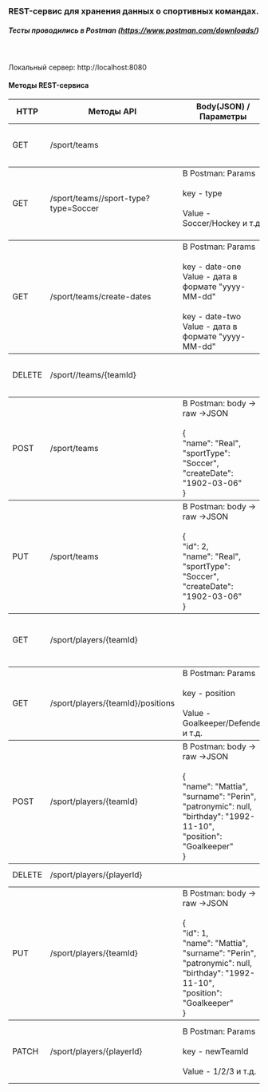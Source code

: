 ### REST-сервис для хранения данных о спортивных командах.

##### Тесты проводились в Postman (https://www.postman.com/downloads/)
<br><br>
 Локальный сервер: http://localhost:8080
<br>

#### Методы REST-сервиса

<table>
    <thead>
        <tr>
            <th>HTTP</th>
            <th>Методы API</th>
            <th>Body(JSON) / Параметры</th>
            <th>Описание</th>
        </tr>
    </thead>
    <tbody>
        <tr>
            <td rowspan=4>GET</td>
            <td rowspan=4>/sport/teams</td>
            <td rowspan=4>
            </td>
            <td rowspan=4>
            Получить информацию<br> о всех командах 
            <br><br>
            </td>
        </tr>
    </tbody>
        <tbody>
        <tr>
            <td rowspan=4>GET</td>
            <td rowspan=4>/sport/teams//sport-type?type=Soccer</td>
            <td rowspan=4>
            В Postman: Params<br><br>
            key - type<br><br>
            Value - Soccer/Hockey и т.д.<br><br>
            </td>
            <td rowspan=4>
            Показать все команды,<br> отфильтрованные по виду спорта.
            </td>
        </tr>
    </tbody>
        <tbody>
        <tr>
            <td rowspan=4>GET</td>
            <td rowspan=4>/sport/teams/create-dates</td>
            <td rowspan=4>
            В Postman: Params<br><br>
            key - date-one<br>
            Value - дата в формате "yyyy-MM-dd"<br><br>
            key - date-two<br>
            Value - дата в формате "yyyy-MM-dd"
            </td>
            <td rowspan=4>
            Показать все команды,<br> отфильтрованные в диапазоне<br> между двумя датами<br>
            </td>
        </tr>
    </tbody>
        <tbody>
        <tr>
            <td rowspan=4>DELETE</td>
            <td rowspan=4>/sport//teams/{teamId}</td>
            <td rowspan=4>
            </td>
            <td rowspan=4>
            Под нож команду <br>вместе с игроками!
             <br><br>
            </td>
        </tr>
    </tbody>
        <tbody>
        <tr>
            <td rowspan=4>POST</td>
            <td rowspan=4>/sport/teams</td>
            <td rowspan=4>
            В Postman: body -> raw ->JSON<br><br>
                {<br>
                "name": "Real",<br>
                "sportType": "Soccer",<br>
                "createDate": "1902-03-06"<br>
                }<br>
            </td>
            <td rowspan=4>
            Добавить команду,<br>
            ввод JSON без id
            </td>
        </tr>
    </tbody>
    <tbody>
            <tr>
                <td rowspan=4>PUT</td>
                <td rowspan=4>/sport/teams</td>
                <td rowspan=4>
                В Postman: body -> raw ->JSON<br><br>
                    {<br>
                    "id": 2,<br>
                    "name": "Real",<br>
                    "sportType": "Soccer",<br>
                    "createDate": "1902-03-06"<br>
                    }<br>
                </td>
                <td rowspan=4>
                Изменить данные команды<br>Уже с id
                </td>
            </tr>
    </tbody>
    <tbody>
        <tr>
            <td rowspan=4>GET</td>
            <td rowspan=4>/sport/players/{teamId}</td>
            <td rowspan=4>
            </td>
            <td rowspan=4>
            Получить всех игроков<br> в конкретной команде<br>по teamId
            </td>
        </tr>
    </tbody>
    <tbody>
            <tr>
                <td rowspan=4>GET</td>
                <td rowspan=4>/sport/players/{teamId}/positions</td>
                <td rowspan=4>
                 В Postman: Params<br><br>
                 key - position<br><br>
                 Value - Goalkeeper/Defender и т.д.<br>
                </td>
                <td rowspan=4>
                Показать игроков<br> конкретной команды,<br> фильтр по позиции<br>в команде<br>
                </td>
            </tr>
    </tbody>
    <tbody>
            <tr>
                <td rowspan=4>POST</td>
                <td rowspan=4>/sport/players/{teamId}</td>
                <td rowspan=4>
                В Postman: body -> raw ->JSON
                <br><br> 
                { <br>
                    "name": "Mattia",<br>
                    "surname": "Perin",<br>
                    "patronymic": null,<br>
                    "birthday": "1992-11-10",<br>
                    "position": "Goalkeeper"<br>
                }<br>
                </td>
                <td rowspan=4>
                Добавим игрока <br>в конкретную команду
                </td>
            </tr>
    </tbody>
    <tbody>
        <tr>
            <td rowspan=4>DELETE</td>
            <td rowspan=4>/sport/players/{playerId}</td>
            <td rowspan=4>
            </td>
            <td rowspan=4>
            Под нож игрока в команде
            </td>
        </tr>
    </tbody>
        <tbody>
        <tr>
            <td rowspan=4>PUT</td>
            <td rowspan=4>/sport/players/{teamId}</td>
            <td rowspan=4>
            В Postman: body -> raw ->JSON
                            <br><br> 
            {<br>
            "id": 1,<br>
            "name": "Mattia",<br>
            "surname": "Perin",<br>
            "patronymic": null,<br>
            "birthday": "1992-11-10",<br>
            "position": "Goalkeeper"<br>
            }<br>
            </td>
            <td rowspan=4>
            Изменение игрока <br>в конкретной команде.<br>
            Изменяем данные кроме id
            </td>
        </tr>
    </tbody>
        <tbody>
        <tr>
            <td rowspan=4>PATCH</td>
            <td rowspan=4>/sport/players/{playerId}</td>
            <td rowspan=4>
            В Postman: Params<br><br>
             key - newTeamId<br><br>
             Value - 1/2/3 и т.д.<br>
            </td>
            <td rowspan=4>
            перекинуть игрока<br>
             из одной тимы в другую<br>
              по id игрока <br>
              в id новой тимы<br>
            </td>
        </tr>
    </tbody>
</table>
